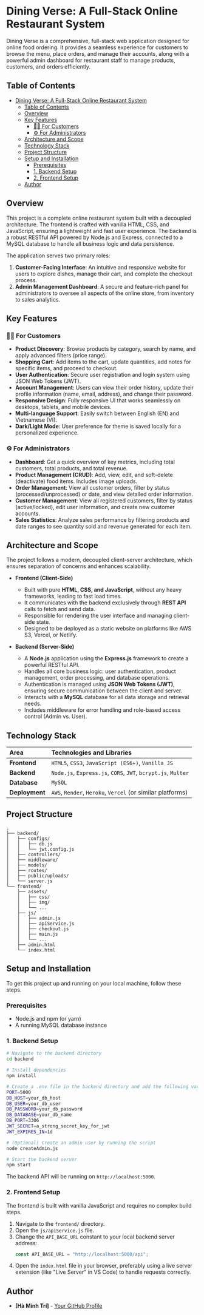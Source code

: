 # Dining Verse: A Full-Stack Online Restaurant System

Dining Verse is a comprehensive, full-stack web application designed for online food ordering. It provides a seamless experience for customers to browse the menu, place orders, and manage their accounts, along with a powerful admin dashboard for restaurant staff to manage products, customers, and orders efficiently.

## Table of Contents
- [Dining Verse: A Full-Stack Online Restaurant System](#dining-verse-a-full-stack-online-restaurant-system)
  - [Table of Contents](#table-of-contents)
  - [Overview](#overview)
  - [Key Features](#key-features)
    - [🧑‍🍳 For Customers](#-for-customers)
    - [⚙️ For Administrators](#️-for-administrators)
  - [Architecture and Scope](#architecture-and-scope)
  - [Technology Stack](#technology-stack)
  - [Project Structure](#project-structure)
  - [Setup and Installation](#setup-and-installation)
    - [Prerequisites](#prerequisites)
    - [1. Backend Setup](#1-backend-setup)
    - [2. Frontend Setup](#2-frontend-setup)
  - [Author](#author)

## Overview

This project is a complete online restaurant system built with a decoupled architecture. The frontend is crafted with vanilla HTML, CSS, and JavaScript, ensuring a lightweight and fast user experience. The backend is a robust RESTful API powered by Node.js and Express, connected to a MySQL database to handle all business logic and data persistence.

The application serves two primary roles:
1.  **Customer-Facing Interface**: An intuitive and responsive website for users to explore dishes, manage their cart, and complete the checkout process.
2.  **Admin Management Dashboard**: A secure and feature-rich panel for administrators to oversee all aspects of the online store, from inventory to sales analytics.

## Key Features

### 🧑‍🍳 For Customers
*   **Product Discovery**: Browse products by category, search by name, and apply advanced filters (price range).
*   **Shopping Cart**: Add items to the cart, update quantities, add notes for specific items, and proceed to checkout.
*   **User Authentication**: Secure user registration and login system using JSON Web Tokens (JWT).
*   **Account Management**: Users can view their order history, update their profile information (name, email, address), and change their password.
*   **Responsive Design**: Fully responsive UI that works seamlessly on desktops, tablets, and mobile devices.
*   **Multi-language Support**: Easily switch between English (EN) and Vietnamese (VI).
*   **Dark/Light Mode**: User preference for theme is saved locally for a personalized experience.

### ⚙️ For Administrators
*   **Dashboard**: Get a quick overview of key metrics, including total customers, total products, and total revenue.
*   **Product Management (CRUD)**: Add, view, edit, and soft-delete (deactivate) food items. Includes image uploads.
*   **Order Management**: View all customer orders, filter by status (processed/unprocessed) or date, and view detailed order information.
*   **Customer Management**: View all registered customers, filter by status (active/locked), edit user information, and create new customer accounts.
*   **Sales Statistics**: Analyze sales performance by filtering products and date ranges to see quantity sold and revenue generated for each item.

## Architecture and Scope

The project follows a modern, decoupled client-server architecture, which ensures separation of concerns and enhances scalability.

*   **Frontend (Client-Side)**
    *   Built with pure **HTML, CSS, and JavaScript**, without any heavy frameworks, leading to fast load times.
    *   It communicates with the backend exclusively through **REST API** calls to fetch and send data.
    *   Responsible for rendering the user interface and managing client-side state.
    *   Designed to be deployed as a static website on platforms like AWS S3, Vercel, or Netlify.

*   **Backend (Server-Side)**
    *   A **Node.js** application using the **Express.js** framework to create a powerful RESTful API.
    *   Handles all core business logic: user authentication, product management, order processing, and database operations.
    *   Authentication is managed using **JSON Web Tokens (JWT)**, ensuring secure communication between the client and server.
    *   Interacts with a **MySQL** database for all data storage and retrieval needs.
    *   Includes middleware for error handling and role-based access control (Admin vs. User).

## Technology Stack

| Area      | Technologies and Libraries                               |
| :-------- | :------------------------------------------------------- |
| **Frontend**  | `HTML5`, `CSS3`, `JavaScript (ES6+)`, `Vanilla JS`       |
| **Backend**   | `Node.js`, `Express.js`, `CORS`, `JWT`, `bcrypt.js`, `Multer` |
| **Database**  | `MySQL`                                                  |
| **Deployment**| `AWS`, `Render`, `Heroku`, `Vercel` (or similar platforms) |

## Project Structure
```
.
├── backend/
│   ├── configs/
│   │   ├── db.js
│   │   └── jwt.config.js
│   ├── controllers/
│   ├── middleware/
│   ├── models/
│   ├── routes/
│   ├── public/uploads/
│   └── server.js
└── frontend/
    ├── assets/
    │   ├── css/
    │   ├── img/
    │   └── ...
    ├── js/
    │   ├── admin.js
    │   ├── apiService.js
    │   ├── checkout.js
    │   ├── main.js
    │   └── ...
    ├── admin.html
    └── index.html
```

## Setup and Installation

To get this project up and running on your local machine, follow these steps.

### Prerequisites
*   Node.js and npm (or yarn)
*   A running MySQL database instance

### 1. Backend Setup
```bash
# Navigate to the backend directory
cd backend

# Install dependencies
npm install

# Create a .env file in the backend directory and add the following variables:
PORT=5000
DB_HOST=your_db_host
DB_USER=your_db_user
DB_PASSWORD=your_db_password
DB_DATABASE=your_db_name
DB_PORT=3306
JWT_SECRET=a_strong_secret_key_for_jwt
JWT_EXPIRES_IN=1d

# (Optional) Create an admin user by running the script
node createAdmin.js

# Start the backend server
npm start
```
The backend API will be running on `http://localhost:5000`.

### 2. Frontend Setup

The frontend is built with vanilla JavaScript and requires no complex build steps.

1.  Navigate to the `frontend/` directory.
2.  Open the `js/apiService.js` file.
3.  Change the `API_BASE_URL` constant to your local backend server address:
    ```javascript
    const API_BASE_URL = "http://localhost:5000/api";
    ```
4.  Open the `index.html` file in your browser, preferably using a live server extension (like "Live Server" in VS Code) to handle requests correctly.

## Author

*   **[Hà Minh Trí]** - [Your GitHub Profile](https://github.com/tuilatri)